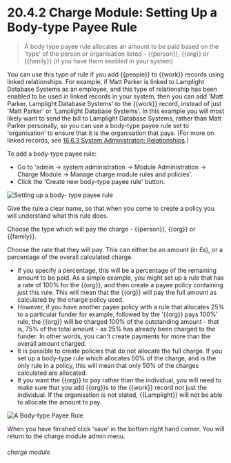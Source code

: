 # 20.4.2 Charge Module: Setting Up a Body-type Payee Rule

> A body type payee rule allocates an amount to be paid based on the 'type' of the person or organisation listed - {{person}}, {{org}} or {{family}} (if you have them enabled in your system)





You can use this type of rule if you add {{people}} to {{work}} records using linked relationships. For example, if Matt Parker is linked to Lamplight Database Systems as an employee, and this type of relationship has been enabled to be used in linked records in your system, then you can add 'Matt Parker, Lamplight Database Systems' to the {{work}} record, instead of just 'Matt Parker' or 'Lamplight Database Systems'. In this example you will most likely want to send the bill to Lamplight Database Systems, rather than Matt Parker personally, so you can use a body-type payee rule set to 'organisation' to ensure that it is the organisation that pays. (For more on linked records, see [16.6.3 System Administraton: Relationships](/help/index/p/16.6.3).)

To add a body-type payee rule:

- Go to 'admin -> system administration -> Module Administration -> Charge Module -> Manage charge module rules and policies'. 
- Click the 'Create new body-type payee rule' button. 

![Setting up a body- type payee rule](20.4.2a.png)

Give the rule a clear name, so that when you come to create a policy you will understand what this rule does.

Choose the type which will pay the charge - {{person}}, {{org}} or {{family}}.

Choose the rate that they will pay. This can either be an amount (in £s), or a percentage of the overall calculated charge.
   - If you specify a percentage, this will be a percentage of the remaining amount to be paid. As a simple example, you might set up a rule that has a rate of 100% for the {{org}}, and then create a payee policy containing just this rule. This will mean that the {{org}} will pay the full amount as calculated by the charge policy used.  
   - However, if you have another payee policy with a rule that allocates 25% to a particular funder for example, followed by the '{{org}} pays 100%' rule, the {{org}} will be charged 100% of the outstanding amount - that is, 75% of the total amount - as 25% has already been charged to the funder. In other words, you can't create payments for more than the overall amount charged.
   - It is possible to create policies that do not allocate the full charge. If you set up a body-type rule which allocates 50% of the charge, and is the only rule in a policy, this will mean that only 50% of the charges calculated are allocated. 
- If you want the {{org}} to pay rather than the individual, you will need to make sure that you add {{org}}s to the {{work}} record not just the individual. If the organisation is not stated, {{Lamplight}} will not be able to allocate the amount to pay. 

![A Body-type Payee Rule](20.4.2b.png)

When you have finished click 'save' in the bottom right hand corner. You will return to the charge module admin menu. 


###### charge module

